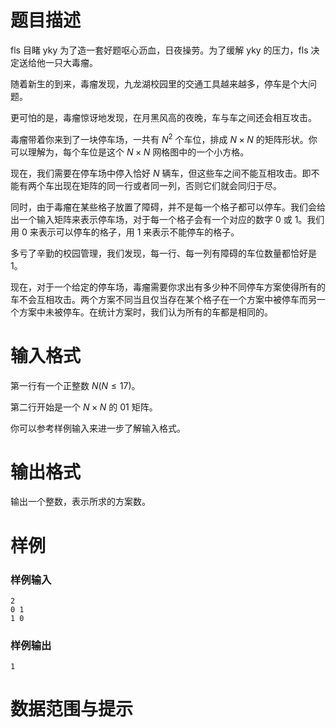
# 题目描述

fls 目睹 yky 为了造一套好题呕心沥血，日夜操劳。为了缓解 yky 的压力，fls 决定送给他一只大毒瘤。

随着新生的到来，毒瘤发现，九龙湖校园里的交通工具越来越多，停车是个大问题。

更可怕的是，毒瘤惊讶地发现，在月黑风高的夜晚，车与车之间还会相互攻击。

毒瘤带着你来到了一块停车场，一共有 $N^2$ 个车位，排成 $N \times N$ 的矩阵形状。你可以理解为，每个车位是这个 $N \times N$ 网格图中的一个小方格。

现在，我们需要在停车场中停入恰好 $N$ 辆车，但这些车之间不能互相攻击。即不能有两个车出现在矩阵的同一行或者同一列，否则它们就会同归于尽。

同时，由于毒瘤在某些格子放置了障碍，并不是每一个格子都可以停车。我们会给出一个输入矩阵来表示停车场，对于每一个格子会有一个对应的数字 $0$ 或 $1$。我们用 $0$ 来表示可以停车的格子，用 $1$ 来表示不能停车的格子。

多亏了辛勤的校园管理，我们发现，每一行、每一列有障碍的车位数量都恰好是 $1$。

现在，对于一个给定的停车场，毒瘤需要你求出有多少种不同停车方案使得所有的车不会互相攻击。两个方案不同当且仅当存在某个格子在一个方案中被停车而另一个方案中未被停车。在统计方案时，我们认为所有的车都是相同的。

# 输入格式

第一行有一个正整数 $N(N \leq 17)$。

第二行开始是一个 $N\times N$ 的 $01$ 矩阵。

你可以参考样例输入来进一步了解输入格式。

# 输出格式

输出一个整数，表示所求的方案数。

# 样例

### 样例输入

``` plain
2
0 1
1 0
```

### 样例输出

``` plain
1
```

# 数据范围与提示



